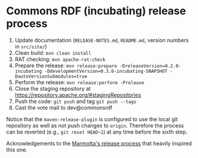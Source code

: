 # Commons RDF (incubating) release process

1. Update documentation (`RELEASE-NOTES.md`, `README.md`, version numbers in `src/site/`)
2. Clean build: `mvn clean install`
3. RAT checking: `mvn apache-rat:check`
4. Prepare the release: `mvn release:prepare -DreleaseVersion=0.2.0-incubating -DdevelopmentVersion=0.3.0-incubating-SNAPSHOT -DautoVersionSubmodules=true`
5. Perform the release: `mvn release:perform -Prelease`
6. Close the staging repository at https://repository.apache.org/#stagingRepositories
7. Push the code: `git push` and tag `git push --tags`
8. Cast the vote mail to dev@commonsrdf

Notice that the `maven-release-plugin` is configured to use the local git repository as well as not push changes 
to `origin`. Therefore the process can be reverted (e.g., `git reset HEAD~1`) at any time before the sixth step.

Acknowledgements to the [Marmotta's release process](https://wiki.apache.org/marmotta/ReleaseProcess) that heavily 
inspired this one.
